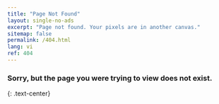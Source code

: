 ```yaml
---
title: "Page Not Found"
layout: single-no-ads
excerpt: "Page not found. Your pixels are in another canvas."
sitemap: false
permalink: /404.html
lang: vi
ref: 404
---
```


### Sorry, but the page you were trying to view does not exist.
{: .text-center}
